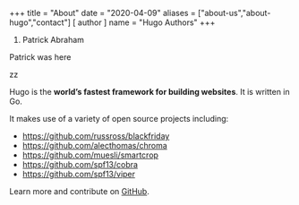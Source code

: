 +++
title = "About"
date = "2020-04-09"
aliases = ["about-us","about-hugo","contact"]
[ author ]
  name = "Hugo Authors"
+++

1. Patrick Abraham

Patrick was here 

zz

Hugo is the **world’s fastest framework for building websites**. It is written in Go.

It makes use of a variety of open source projects including:

* https://github.com/russross/blackfriday
* https://github.com/alecthomas/chroma
* https://github.com/muesli/smartcrop
* https://github.com/spf13/cobra
* https://github.com/spf13/viper

Learn more and contribute on [GitHub](https://github.com/gohugoio).
